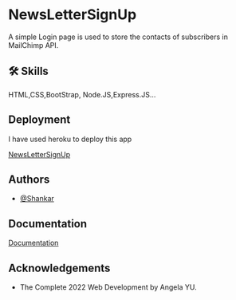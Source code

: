 
# NewsLetterSignUp

A simple Login page is used to store the contacts of subscribers in MailChimp API.

## 🛠 Skills
HTML,CSS,BootStrap, Node.JS,Express.JS...

## Deployment
<p>I have used heroku to deploy this app</p>
<a href="https://newsletter-signup-shankar.herokuapp.com/">NewsLetterSignUp</a>

## Authors

- [@Shankar](https://github.com/shankar55)

## Documentation

[Documentation](https://mailchimp.com/)


## Acknowledgements

 - The Complete 2022 Web Development by Angela YU.
